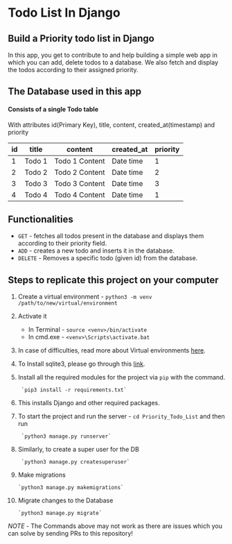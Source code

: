 # Todo List In Django

## Build a Priority todo list in Django

In this app, you get to contribute to and help building a simple web app in which you can add, delete todos to a database.
We also fetch and display the todos according to their assigned priority.

## The Database used in this app
#### Consists of a single Todo table

With attributes id(Primary Key), title, content, created_at(timestamp) and priority

| id  | title  | content        | created_at | priority |
| --- | ------ | -------------- | ---------- | -------- |
| 1   | Todo 1 | Todo 1 Content | Date time  | 1        |
| 2   | Todo 2 | Todo 2 Content | Date time  | 2        |
| 3   | Todo 3 | Todo 3 Content | Date time  | 3        |
| 4   | Todo 4 | Todo 4 Content | Date time  | 1        |

## Functionalities

* `GET` - fetches all todos present in the database and displays them according to their priority field.
* `ADD` - creates a new todo and inserts it in the database.
* `DELETE` - Removes a specific todo (given id) from the database.

## Steps to replicate this project on your computer

1. Create a virtual environment - `python3 -m venv /path/to/new/virtual/environment`
2. Activate it
   - In Terminal - `source <venv>/bin/activate`
   - In cmd.exe - `<venv>\Scripts\activate.bat`
3. In case of difficulties, read more about Virtual environments [here](https://docs.python.org/3/library/venv.html).
4. To Install sqlite3, please go through this [link](https://www.servermania.com/kb/articles/install-sqlite/).
5. Install all the required modules for the project via `pip` with the command.

        `pip3 install -r requirements.txt`

6. This installs Django and other required packages.
7. To start the project and run the server - `cd Priority_Todo_List` and then run 

        `python3 manage.py runserver`

9. Similarly, to create a super user for the DB

        `python3 manage.py createsuperuser`
10. Make migrations

        `python3 manage.py makemigrations`
18. Migrate changes to the Database
        
        `python3 manage.py migrate`
 *NOTE* - The Commands above may not work as there are issues which you can solve by sending PRs to this repository!
